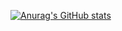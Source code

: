 [![Anurag's GitHub stats](https://github-readme-stats.vercel.app/api?username=pursue503)](https://github.com/anuraghazra/github-readme-stats)
